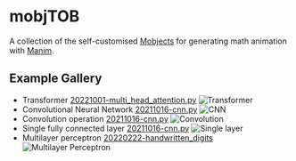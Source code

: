 # mobjTOB

A collection of the self-customised [Mobjects](https://docs.manim.community/en/stable/reference_index/mobjects.html) for generating math animation with [Manim](https://github.com/manimCommunity/manim).


## Example Gallery

- Transformer
    [20221001-multi_head_attention.py](https://github.com/TOB-KNPOB/mobjTOB/blob/main/gallery/20221001-multi_head_attention.py)
    ![Transformer](https://github.com/TOB-KNPOB/mobjTOB/blob/main/gallery/scenes/transformer.png)
- Convolutional Neural Network
    [20211016-cnn.py](https://github.com/TOB-KNPOB/mobjTOB/blob/main/gallery/20211016-cnn.py)
    ![CNN](https://github.com/TOB-KNPOB/mobjTOB/blob/main/gallery/scenes/cnn.jpeg)
- Convolution operation
    [20211016-cnn.py](https://github.com/TOB-KNPOB/mobjTOB/blob/main/gallery/20211016-cnn.py)
    ![Convolution](https://github.com/TOB-KNPOB/mobjTOB/blob/main/gallery/scenes/convolution.jpeg)
- Single fully connected layer
    [20211016-cnn.py](https://github.com/TOB-KNPOB/mobjTOB/blob/main/gallery/20211016-cnn.py)
    ![Single layer](https://github.com/TOB-KNPOB/mobjTOB/blob/main/gallery/scenes/single_layer.jpeg)
- Multilayer perceptron
    [20220222-handwritten_digits](https://github.com/TOB-KNPOB/mobjTOB/blob/main/gallery/20220222-handwritten_digits.py)
    ![Multilayer Perceptron](https://github.com/TOB-KNPOB/mobjTOB/blob/main/gallery/scenes/mlp.jpeg)
